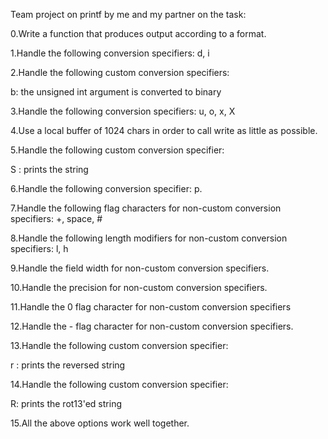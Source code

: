 Team project on printf by me and my partner on the task:

0.Write a function that produces output according to a format.

1.Handle the following conversion specifiers: d, i

2.Handle the following custom conversion specifiers:

b: the unsigned int argument is converted to binary

3.Handle the following conversion specifiers: u, o, x, X

4.Use a local buffer of 1024 chars in order to call write as little as possible.

5.Handle the following custom conversion specifier:

S : prints the string

6.Handle the following conversion specifier: p.

7.Handle the following flag characters for non-custom conversion specifiers: +, space, #

8.Handle the following length modifiers for non-custom conversion specifiers: l, h

9.Handle the field width for non-custom conversion specifiers.

10.Handle the precision for non-custom conversion specifiers.

11.Handle the 0 flag character for non-custom conversion specifiers

12.Handle the - flag character for non-custom conversion specifiers.

13.Handle the following custom conversion specifier:

r : prints the reversed string

14.Handle the following custom conversion specifier:

R: prints the rot13'ed string

15.All the above options work well together.

